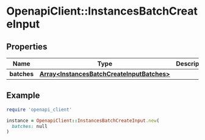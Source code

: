 # OpenapiClient::InstancesBatchCreateInput

## Properties

| Name | Type | Description | Notes |
| ---- | ---- | ----------- | ----- |
| **batches** | [**Array&lt;InstancesBatchCreateInputBatches&gt;**](InstancesBatchCreateInputBatches.md) |  | [optional] |

## Example

```ruby
require 'openapi_client'

instance = OpenapiClient::InstancesBatchCreateInput.new(
  batches: null
)
```

